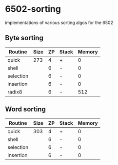 # 6502-sorting
implementations of various sorting algos for the 6502

## Byte sorting

Routine  | Size  | ZP | Stack | Memory
---------|-------|----|-------|--------
quick    |  273  |  4 |     + |      0
shell    |       |  6 |     - |      0
selection|       |  6 |     - |      0
insertion|       |  6 |     - |      0
radix8   |       |  6 |     - |    512

## Word sorting

Routine  | Size  | ZP | Stack | Memory
---------|-------|----|-------|--------
quick    |  303  |  4 |     + |      0
shell    |       |  6 |     - |      0
selection|       |  6 |     - |      0
insertion|       |  6 |     - |      0

